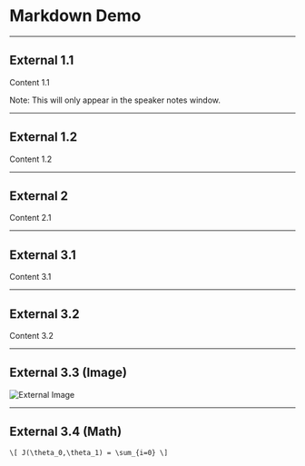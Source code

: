 # Markdown Demo

---

## External 1.1

Content 1.1

Note: This will only appear in the speaker notes window.

---

## External 1.2

Content 1.2

---

## External 2

Content 2.1

---

## External 3.1

Content 3.1

---

## External 3.2

Content 3.2

---

## External 3.3 (Image)

![External Image](https://s3.amazonaws.com/static.slid.es/logo/v2/slides-symbol-512x512.png)

---

## External 3.4 (Math)

`\[ J(\theta_0,\theta_1) = \sum_{i=0} \]`
